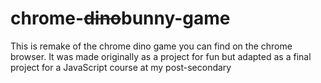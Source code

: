 # chrome-~~dino~~bunny-game

This is remake of the chrome dino game you can find on the chrome browser.
It was made originally as a project for fun but adapted as a final project for a JavaScript course at my post-secondary
